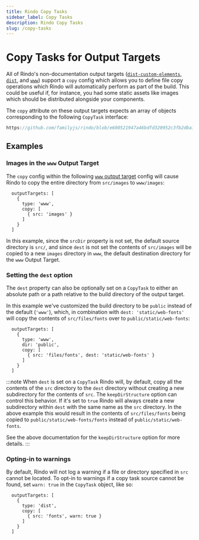 ```yaml
---
title: Rindo Copy Tasks
sidebar_label: Copy Tasks
description: Rindo Copy Tasks
slug: /copy-tasks
---
```



# Copy Tasks for Output Targets

All of Rindo's non-documentation output targets
([`dist-custom-elements`](./custom-elements.md), [`dist`](./dist.md), and
[`www`](./www.md)) support a `copy` config which allows you to define file copy
operations which Rindo will automatically perform as part of the build. This
could be useful if, for instance, you had some static assets like images which
should be distributed alongside your components.

The `copy` attribute on these output targets expects an array of objects corresponding to the following `CopyTask` interface:

```ts reference title="CopyTask"
https://github.com/familyjs/rindo/blob/e600521947a46bdfd320952c3fb2dba1ca617efc/src/declarations/rindo-public-compiler.ts#L1594-L1665
```

## Examples

### Images in the `www` Output Target

The `copy` config within the following [`www` output target](./www.md) config
will cause Rindo to copy the entire directory from `src/images` to
`www/images`:

```tsx
  outputTargets: [
    {
      type: 'www',
      copy: [
        { src: 'images' }
      ]
    }
  ]
```

In this example, since the `srcDir` property is not set, the default source
directory is `src/`, and since `dest` is not set the contents of `src/images`
will be copied to a new `images` directory in `www`, the default destination
directory for the `www` Output Target.


### Setting the `dest` option

The `dest` property can also be optionally set on a `CopyTask` to either an
absolute path or a path relative to the build directory of the output target.

In this example we've customized the build directory to be `public` instead of
the default (`'www'`), which, in combination with `dest: 'static/web-fonts'`
will copy the contents of `src/files/fonts` over to `public/static/web-fonts`:

```tsx
  outputTargets: [
    {
      type: 'www',
      dir: 'public',
      copy: [
        { src: 'files/fonts', dest: 'static/web-fonts' }
      ]
    }
  ]
```

:::note
When `dest` is set on a `CopyTask` Rindo will, by default, copy all the contents
of the `src` directory to the `dest` directory without creating a new
subdirectory for the contents of `src`. The `keepDirStructure` option can
control this behavior. If it's set to `true` Rindo will always create a
new subdirectory within `dest` with the same name as the `src` directory. In the
above example this would result in the contents of `src/files/fonts` being copied
to `public/static/web-fonts/fonts` instead of `public/static/web-fonts`.

See the above documentation for the `keepDirStructure` option for more details.
:::

### Opting-in to warnings

By default, Rindo will not log a warning if a file or directory specified in
`src` cannot be located. To opt-in to warnings if a copy task source cannot be
found, set `warn: true` in the `CopyTask` object, like so:

```tsx
  outputTargets: [
    {
      type: 'dist',
      copy: [
        { src: 'fonts', warn: true }
      ]
    }
  ]
```
